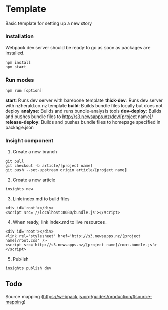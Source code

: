 # Template
Basic template for setting up a new story


### Installation
Webpack dev server should be ready to go as soon as packages are installed.
```
npm install
npm start
```


### Run modes
```
npm run [option]
```
**start**: Runs dev server with barebone template
**thick-dev**: Runs dev server with nzherald.co.nz template
**build**: Builds bundle files locally but does not deploy
**analyse**: Builds and runs bundle-analysis tools
**dev-deploy**: Builds and pushes bundle files to http://s3.newsapps.nz/dev/[project name]/
**release-deploy**: Builds and pushes bundle files to homepage specified in package.json


### Insight component
1. Create a new branch
```
git pull
git checkout -b article/[project name]
git push --set-upstream origin article/[project name]
```

2. Create a new article
```
insights new
```

3. Link index.md to build files
```
<div id='root'></div>
<script src='//localhost:8080/bundle.js'></script>
```

4. When ready, link index.md to live resources.
```
<div id='root'></div>
<link rel='stylesheet' href='http://s3.newsapps.nz/[project name]/root.css' />
<script src='http://s3.newsapps.nz/[project name]/root.bundle.js'></script>
```

5. Publish
```
insights publish dev
```


## Todo
Source mapping (https://webpack.js.org/guides/production/#source-mapping)
